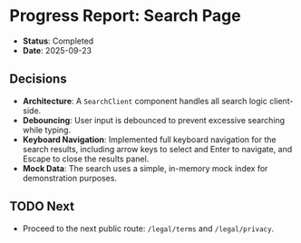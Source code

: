 # Progress Report: Search Page

-   **Status**: Completed
-   **Date**: 2025-09-23

## Decisions

-   **Architecture**: A `SearchClient` component handles all search logic client-side.
-   **Debouncing**: User input is debounced to prevent excessive searching while typing.
-   **Keyboard Navigation**: Implemented full keyboard navigation for the search results, including arrow keys to select and Enter to navigate, and Escape to close the results panel.
-   **Mock Data**: The search uses a simple, in-memory mock index for demonstration purposes.

## TODO Next

-   Proceed to the next public route: `/legal/terms` and `/legal/privacy`.
